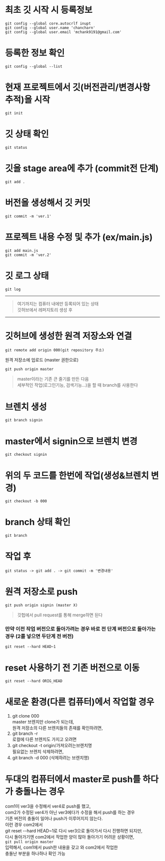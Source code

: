 # 최초 깃 시작 시 등록정보
```
git config --global core.autocrlf inupt
git config --global user.name 'chancharn'
git config --global user.email 'mchank9191@gmail.com'
```

# 등록한 정보 확인
```
git config --global --list
```

# 현재 프로젝트에서 깃(버전관리/변경사항 추적)을 시작
```
git init
```

# 깃 상태 확인
```
git status
```

# 깃을 stage area에 추가 (commit전 단계)
```
git add .
```

# 버전을 생성해서 깃 커밋
```
git commit -m 'ver.1'
```

# 프로젝트 내용 수정 및 추가 (ex/main.js)
```
git add main.js
git commit -m 'ver.2'
```

# 깃 로그 상태
```
git log
```

---
> 여기까지는 컴퓨터 내에만 등록되어 있는 상태   
> 깃허브에서 레퍼지토리 생성 후
---

# 깃허브에 생성한 원격 저장소와 연결
```
git remote add origin 000(git repository 주소)
```

원격 저장소에 업로드 (master 권한으로)
```
git push origin master
```

> master이라는 기존 큰 줄기를 만든 다음   
세부적인 작업(로그인기능, 검색기능...)을 할 때 branch를 사용한다

# 브렌치 생성
```
git branch signin
```

# master에서 signin으로 브렌치 변경
```
git checkout signin
```

# 위의 두 코드를 한번에 작업(생성&브렌치 변경)
```
git checkout -b 000
```

# branch 상태 확인
```
git branch
```

# 작업 후
```
git status -> git add . -> git commit -m '변경내용'
```

# 원격 저장소로 push
```
git push origin signin (master X)
```

> 깃헙에서 pull request를 통해 merge하면 된다

### 만약 이전 작업 버전으로 돌아가려는 경우 바로 전 단계 버전으로 돌아가는 경우 (2를 넣으면 두단계 전 버전)
```
git reset --hard HEAD~1
```
# reset 사용하기 전 기존 버전으로 이동
```
git reset --hard ORIG_HEAD
```

# 새로운 환경(다른 컴퓨터)에서 작업할 경우
1. git clone 000  
    master 브렌치만 clone가 되는데,   
    원격 저장소의 다른 브렌치들의 존재를 확인하려면,
1. git branch -r  
    로컬에 다른 브렌치도 가지고 오려면
1. git checkout -t origin/가져오려는브렌치명  
    필요없는 브렌치 삭제하려면,
1. git branch -d 000 (삭제하려는 브렌치명)

# 두대의 컴퓨터에서 master로 push를 하다가 충돌나는 경우
com1이 ver3을 수정해서 ver4로 push를 했고,  
com2가 수정된 ver4가 아닌 ver3에다가 수정을 해서 push를 하는 경우   
기존 버전의 충돌이 일어나 push가 이루어지지 않는다.   
이런 경우 com2에서  
git reset --hard HEAD~1로 다시 ver3으로 돌아가서 다시 진행하면 되지만,  
다시 돌아가기엔 com2에서 작업한 양이 많아 돌아가기 어려운 상황이면,   
`git pull origin master`  
입력해서, com1에서 push한 내용을 갖고 와 com2에서 작업한  
충돌난 부분을 하나하나 확인 가능